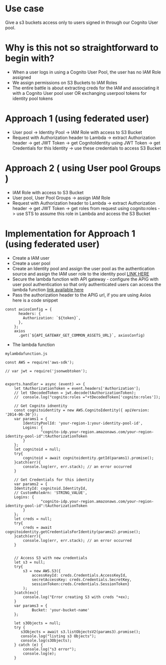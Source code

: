 # Use case
Give a s3 buckets access only to users signed in through our Cognito User pool. 

# Why is this not so straightforward to begin with?
 - When a user logs in using a Cognito User Pool, the user has no IAM Role assigned
 - We assign permissions on S3 Buckets to IAM Roles
 - The entire battle is about extracting creds for the IAM and associating it with a Cognito User pool user OR exchanging userpool tokens for identity pool tokens

# Approach 1 (using federated user)
- User pool -> Identity Pool -> IAM Role with access to S3 Bucket
- Request with Authorization header to Lambda -> extract Authorization header -> get JWT Token -> get CognitoIdentity using JWT Token -> get Credentials for this Identity -> use these credentials to access S3 Bucket

# Approach 2 ( using User pool Groups )
- IAM Role with access to S3 Bucket
- User pool, User Pool Groups -> assign IAM Role
- Request with Authorization header to Lambda -> extract Authorization header -> get JWT Token -> get roles from request using cognito:roles -> use STS to assume this role in Lambda and access the S3 Bucket

# Implementation for Approach 1 (using federated user)
- Create a IAM user 
- Create a user pool
- Create an Identity pool and assign the user pool as the authentication source and assign the IAM user role to the identity pool [LINK HERE](http://comingsoon.com)
- Secure the lambda function with API gateway -
 configure the APIG with user pool authentication so that only authenticated users can access the lambda function [ link available here](https://github.com/amythical/aws/blob/main/apigateway/secure-apigateway-with-cognito-userpool.md)
- Pass the authorization header to the APIG url, if you are using Axios here is a code snippet
```
const axiosConfig = {
      headers: {
        Authorization: `${token}`,
      },
    };
    axios
      .get(`${API_GATEWAY_GET_COMMON_ASSETS_URL}`, axiosConfig)
```
- The lambda function
```
mylambdafunction.js

const AWS = require('aws-sdk');

// var jwt = require('jsonwebtoken');


exports.handler = async (event) => {      
    let tAuthorizationToken = event.headers['Authorization'];
    // let tDecodedToken = jwt.decode(tAuthorizationToken);
    //  console.log("cognito:roles ="+tDecodedToken['cognito:roles']);
     
    // Get Cognito idnentity
    const cognitoidentity = new AWS.CognitoIdentity({ apiVersion: '2014-06-30'});
    var params1 = {
        IdentityPoolId: 'your-region-1:your-identity-pool-id', 
        Logins: {
				"cognito-idp.your-region.amazonaws.com/your-region-identity-pool-id":tAuthorizationToken 
        }
    };
    let cognitoid = null;
    try{
        cognitoid = await cognitoidentity.getId(params1).promise();
    }catch(err){
        console.log(err, err.stack); // an error occurred
    }

    // Get Credentials for this identity
    var params2 = {
    IdentityId: cognitoid.IdentityId, 
    // CustomRoleArn: 'STRING_VALUE',
    Logins: {
				"cognito-idp.your-region.amazonaws.com/your-region-identity-pool-id":tAuthorizationToken 
        }
    };
    let creds = null;
    try{
        creds = await cognitoidentity.getCredentialsForIdentity(params2).promise();
    }catch(err){
        console.log(err, err.stack); // an error occurred
    }
 

    // Access S3 with new credentials
    let s3 = null;
    try{
        s3 = new AWS.S3({
            accessKeyId: creds.Credentials.AccessKeyId,
            secretAccessKey: creds.Credentials.SecretKey,
            sessionToken:creds.Credentials.SessionToken}
        );
    }catch(ex){
        console.log("Error creating S3 with creds "+ex);
    }
    var params3 = { 
            Bucket: 'your-bucket-name'
    };

    let s3Objects = null;
    try {
       s3Objects = await s3.listObjectsV2(params3).promise();
       console.log("listing s3 Objects");
       console.log(s3Objects);
    } catch (e) {
        console.log("s3 error");
        console.log(e);
    }
```